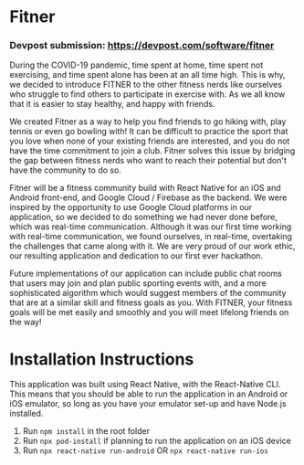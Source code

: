 # Fitner

### Devpost submission: https://devpost.com/software/fitner
During the COVID-19 pandemic, time spent at home, time spent not exercising, and time spent alone has been at an all time high. This is why, we decided to introduce FITNER to the other fitness nerds like ourselves who struggle to find others to participate in exercise with. As we all know that it is easier to stay healthy, and happy with friends.

We created Fitner as a way to help you find friends to go hiking with, play tennis or even go bowling with! It can be difficult to practice the sport that you love when none of your existing friends are interested, and you do not have the time commitment to join a club. Fitner solves this issue by bridging the gap between fitness nerds who want to reach their potential but don't have the community to do so.

Fitner will be a fitness community build with React Native for an iOS and Android front-end, and Google Cloud / Firebase as the backend. We were inspired by the opportunity to use Google Cloud platforms in our application, so we decided to do something we had never done before, which was real-time communication. Although it was our first time working with real-time communication, we found ourselves, in real-time, overtaking the challenges that came along with it. We are very proud of our work ethic, our resulting application and dedication to our first ever hackathon. 

Future implementations of our application can include public chat rooms that users may join and plan public sporting events with, and a more sophisticated algorithm which would suggest members of the community that are at a similar skill and fitness goals as you. With FITNER, your fitness goals will be met easily and smoothly and you will meet lifelong friends on the way!


# Installation Instructions
This application was built using React Native, with the React-Native CLI. This means that you should be able to run the application in an Android or iOS emulator, so long as you have your emulator set-up and have Node.js installed.

1. Run `npm install` in the root folder
2. Run `npx pod-install` if planning to run the application on an iOS device
3. Run `npx react-native run-android` OR `npx react-native run-ios`
